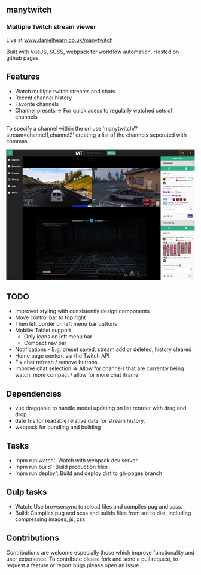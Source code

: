 ## manytwitch
### Multiple Twitch stream viewer

Live at www.danielhearn.co.uk/manytwitch

Built with VueJS, SCSS, webpack for workflow automation.
Hosted on github pages.

## Features
- Watch multiple twitch streams and chats
- Recent channel history
- Favorite channels
- Channel presets -> For quick acess to regularly watched sets of channels

To specify a channel within the url use 'manytwitch/?stream=channel1,channel2' creating a list of the channels seperated with commas.

![Example image of app](readme-assets/manytwitch1.png)

## TODO
- Improved styling with consistently design components
- Move control bar to top right
- Then left border on left menu bar buttons
- Mobile/ Tablet support
  - Only icons on left menu bar
  - Compact nav bar
- Notifications - E.g. preset saved, stream add or deleted, history cleared
- Home page content via the Twitch API
- Fix chat refresh / remove buttons
- Improve chat selection => Allow for channels that are currently being watch, more compact / allow for more chat iframe 

## Dependencies
- vue draggable to handle model updating on list reorder with drag and drop.
- date fns for readable relative date for stream history.
- webpack for bundling and building

## Tasks
- 'npm run watch': Watch with webpack dev server
- 'npm run build': Build production files 
- 'npm run deploy': Build and deploy dist to gh-pages branch

## Gulp tasks
- Watch: Use browsersync to reload files and compiles pug and scss.
- Build: Compiles pug and scss and builds files from src to dist, including compressing images, js, css

## Contributions

Contributions are welcome especially those which improve functionality and user experience.
To contribute please fork and send a pull request, to request a feature or report bugs please open an issue.

